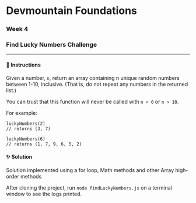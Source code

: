 # Devmountain Foundations
### Week 4
### Find Lucky Numbers Challenge

---

#### :dart: Instructions
Given a number, `n`, return an array containing n unique random numbers between 1-10, inclusive. (That is, do not repeat any numbers in the returned list.)

You can trust that this function will never be called with `n < 0` or `n > 10`.

For example:

```
luckyNumbers(2)
// returns (3, 7)

luckyNumbers(6)
// returns (1, 7, 9, 6, 5, 2)
```

#### :sparkles: Solution
Solution implemented using a for loop, Math methods and other Array high-order methods

After cloning the project, run `node findLuckyNumbers.js` on a terminal window to see the logs printed.
